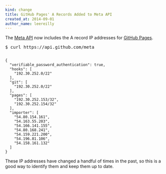 ```yaml
---
kind: change
title: GitHub Pages' A Records Added to Meta API
created_at: 2014-09-01
author_name: leereilly
---
```


The [Meta API](https://developer.github.com/v3/meta/) now includes the A record IP addresses for [GitHub Pages](https://pages.github.com/).

<pre class="terminal">
$ curl https://api.github.com/meta
</pre>

<pre><code class="language-javascript">
{
  "verifiable_password_authentication": true,
  "hooks": [
    "192.30.252.0/22"
  ],
  "git": [
    "192.30.252.0/22"
  ],
  "pages": [
    "192.30.252.153/32",
    "192.30.252.154/32"
  ],
  "importer": [
    "54.80.154.161",
    "54.163.55.203",
    "54.166.141.155",
    "54.80.168.241",
    "54.159.221.200",
    "54.196.81.106",
    "54.158.161.132"
  ]
}
</code></pre>

These IP addresses have changed a handful of times in the past, so this is a good way to identify them and keep them up to date.
